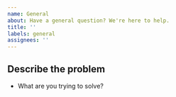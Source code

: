 ```yaml
---
name: General
about: Have a general question? We're here to help.
title: ''
labels: general
assignees: ''
---
```


## Describe the problem

* What are you trying to solve?
